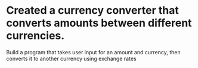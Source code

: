 # Created a currency converter that converts amounts between different currencies.
Build a program that takes user input for an amount and currency, then converts it
to another currency using exchange rates
